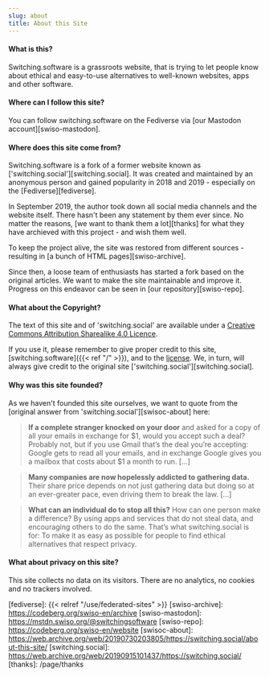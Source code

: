 ```yaml
---
slug: about
title: About this Site
---
```

#### What is this?

Switching.software is a grassroots website, that is trying to let people know about ethical and easy-to-use alternatives to well-known websites, apps and other software. 

#### Where can I follow this site?

You can follow switching.software on the Fediverse via [our Mastodon account][swiso-mastodon].

#### Where does this site come from?

Switching.software is a fork of a former website known as ['switching.social'][switching.social]. It was created and maintained by an anonymous person and gained popularity in 2018 and 2019 - especially on the [Fediverse][fediverse].

In September 2019, the author took down all social media channels and the website itself. There hasn't been any statement by them ever since. No matter the reasons, [we want to thank them a lot][thanks] for what they have archieved with this project - and wish them well.

To keep the project alive, the site was restored from different sources - resulting in [a bunch of HTML pages][swiso-archive].

Since then, a loose team of enthusiasts has started a fork based on the original articles. We want to make the site maintainable and improve it. Progress on this endeavor can be seen in [our repository][swiso-repo].

#### What about the Copyright?

The text of this site and of 'switching.social' are available under a [Creative Commons Attribution Sharealike 4.0 Licence][cc]. 

If you use it, please remember to give proper credit to this site, [switching.software]({{< ref "/" >}}), and to the [license][cc]. We, in turn, will always give credit to the original site ['switching.social'][switching.social].

#### Why was this site founded?

As we haven't founded this site ourselves, we want to quote from the [original answer from 'switching.social'][swisoc-about] here:

> **If a complete stranger knocked on your door** and asked for a copy of all your emails in exchange for $1, would you accept such a deal? Probably not, but if you use Gmail that’s the deal you’re accepting: Google gets to read all your emails, and in exchange Google gives you a mailbox that costs about $1 a month to run. [...]

> **Many companies are now hopelessly addicted to gathering data.** Their share price depends on not just gathering data but doing so at an ever-greater pace, even driving them to break the law. [...]

> **What can an individual do to stop all this?** How can one person make a difference? By using apps and services that do not steal data, and encouraging others to do the same. That’s what switching.social is for: To make it as easy as possible for people to find ethical alternatives that respect privacy.

#### What about privacy on this site?

This site collects no data on its visitors. There are no analytics, no cookies and no trackers involved.

[cc]: https://creativecommons.org/licenses/by-sa/4.0/
[fediverse]: {{< relref "/use/federated-sites" >}}
[swiso-archive]: https://codeberg.org/swiso-en/archive
[swiso-mastodon]: https://mstdn.swiso.org/@switchingsoftware
[swiso-repo]: https://codeberg.org/swiso-en/website
[swisoc-about]: https://web.archive.org/web/20190730203805/https://switching.social/about-this-site/
[switching.social]: https://web.archive.org/web/20190915101437/https://switching.social/
[thanks]: /page/thanks